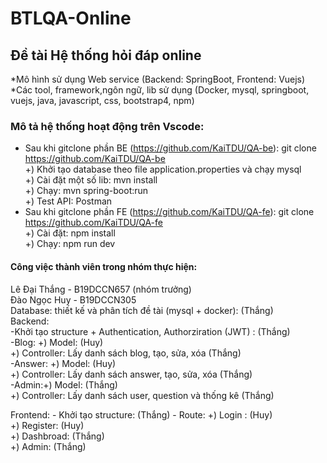 # BTLQA-Online
## Đề tài Hệ thống hỏi đáp online 
*Mô hình sử dụng Web service (Backend: SpringBoot, Frontend: Vuejs) <br>
*Các tool, framework,ngôn ngữ, lib sử dụng (Docker, mysql, springboot, vuejs, java, javascript, css, bootstrap4, npm)

### Mô tả hệ thống hoạt động trên Vscode:
- Sau khi gitclone phần BE (https://github.com/KaiTDU/QA-be): git clone https://github.com/KaiTDU/QA-be  <br>
  +) Khởi tạo database theo file application.properties và chạy mysql <br>
  +) Cài đặt một số lib: mvn install <br>
  +) Chạy: mvn spring-boot:run <br>
  +) Test API: Postman <br>
- Sau khi gitclone phần FE (https://github.com/KaiTDU/QA-fe): git clone https://github.com/KaiTDU/QA-fe <br>
  +) Cài đặt: npm install <br>
  +) Chạy: npm run dev <br>

#### Công việc thành viên trong nhóm thực hiện:
Lê Đại Thắng - B19DCCN657 (nhóm trưởng) <br>
Đào Ngọc Huy - B19DCCN305 <br>
Database: thiết kế và phân tích đề tài (mysql + docker): (Thắng) <br>
Backend: <br>
   -Khởi tạo structure + Authentication, Authorziration (JWT) : (Thắng) <br>
	 -Blog: +) Model: (Huy) <br>
	 	      +) Controller: Lấy danh sách blog, tạo, sửa, xóa (Thắng) <br>
	 -Answer:  +) Model:  (Huy) <br>
	 	         +) Controller: Lấy danh sách answer, tạo, sửa, xóa (Thắng) <br>
	 -Admin:+) Model: (Thắng) <br> 
          +) Controller: Lấy danh sách user, question và thống kê (Thắng) <br>
  
Frontend: - Khởi tạo structure: (Thắng)
	  - Route: +) Login : (Huy) <br>
	           +) Register: (Huy) <br>
	           +) Dashbroad: (Thắng) <br>
	           +) Admin: (Thắng) <br>
